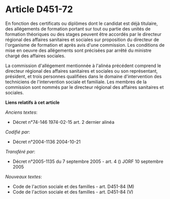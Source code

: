 # Article D451-72

En fonction des certificats ou diplômes dont le candidat est déjà titulaire, des allégements de formation portant sur tout ou
partie des unités de formation théoriques ou des stages peuvent être accordés par le directeur régional des affaires
sanitaires et sociales sur proposition du directeur de l'organisme de formation et après avis d'une commission. Les
conditions de mise en oeuvre des allégements sont précisées par arrêté du ministre chargé des affaires sociales.

La commission d'allégement mentionnée à l'alinéa précédent comprend le directeur régional des affaires sanitaires et sociales
ou son représentant, président, et trois personnes qualifiées dans le domaine d'intervention des techniciens de
l'intervention sociale et familiale. Les membres de la commission sont nommés par le directeur régional des affaires
sanitaires et sociales.

**Liens relatifs à cet article**

_Anciens textes_:

  - Décret n°74-146 1974-02-15 art. 2 dernier alinéa

_Codifié par_:

  - Décret n°2004-1136 2004-10-21

_Transféré par_:

  - Décret n°2005-1135 du 7 septembre 2005 - art. 4 () JORF 10 septembre 2005

_Nouveaux textes_:

  - Code de l'action sociale et des familles - art. D451-84 (M)
  - Code de l'action sociale et des familles - art. D451-84 (V)
